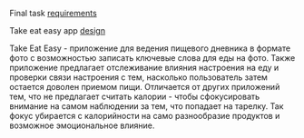 Final task [requirements](https://github.com/rolling-scopes-school/rs.ios.final-task-requirements/blob/master/README.md)

Take eat easy app [design](https://www.figma.com/file/AHpN9RYA7O6tbmIXU13jY0/Take-Eat-Easy-app?node-id=0%3A1)

Take Eat Easy - приложение для ведения пищевого дневника в формате фото с возможностью записать ключевые слова для еды на фото. Также приложение предлагает отслеживание влияния настроения на еду и проверки связи настроения с тем, насколько пользователь затем остается доволен приемом пищи. 
Отличается от других приложений тем, что не предлагает считать калории - чтобы сфокусировать внимание на самом наблюдении за тем, что попадает на тарелку. Так фокус убирается с калорийности на само разнообразие продуктов и возможное эмоциональное влияние.
